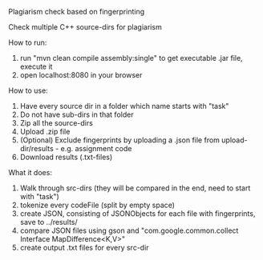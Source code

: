 Plagiarism check based on fingerprinting

Check multiple C++ source-dirs for plagiarism

How to run:

1. run "mvn clean compile assembly:single" to get executable .jar file, execute it
2. open localhost:8080 in your browser

How to use:

1. Have every source dir in a folder which name starts with "task"
2. Do not have sub-dirs in that folder
3. Zip all the source-dirs
4. Upload .zip file
5. (Optional) Exclude fingerprints by uploading a .json file from upload-dir/results - e.g. assignment code
6. Download results (.txt-files)

What it does:

1. Walk through src-dirs (they will be compared in the end, need to start with "task")
2. tokenize every codeFile (split by empty space)
3. create JSON, consisting of JSONObjects for each file with fingerprints, save to ../results/
4. compare JSON files using gson and "com.google.common.collect Interface MapDifference<K,V>"
5. create output .txt files for every src-dir 


